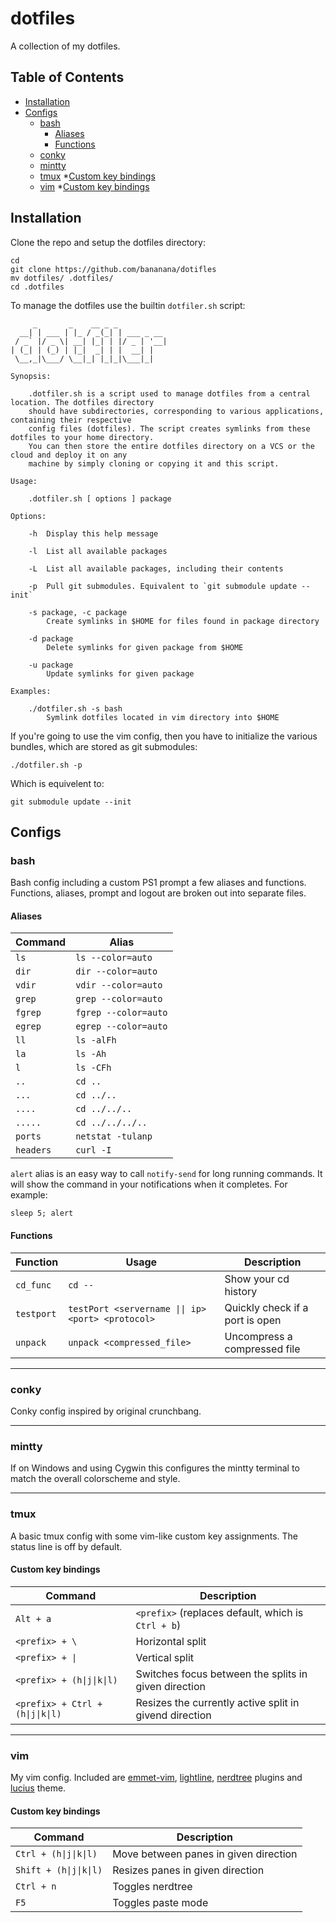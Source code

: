 # dotfiles

A collection of my dotfiles. 

## Table of Contents

* [Installation](#installation)
* [Configs](#configs)
    * [bash](#configs-bash)
        * [Aliases](#configs-bash-aliases)
        * [Functions](#configs-bash-functions)
    * [conky](#configs-conky)
    * [mintty](#configs-mintty)
    * [tmux](#configs-tmux)
        *[Custom key bindings](#configs-tmux-bindings)
    * [vim](#configs-vim)
        *[Custom key bindings](#configs-vim-bindings)

<h2 id="installation">Installation</h2>

Clone the repo and setup the dotfiles directory: 

    cd
    git clone https://github.com/bananana/dotifles
    mv dotfiles/ .dotfiles/
    cd .dotfiles

To manage the dotfiles use the builtin `dotfiler.sh` script:
```
     _       _    __ _ _
  __| | ___ | |_ / _(_| | ___ _ __
 / _` |/ _ \| __| |_| | |/ _ | '__|
| (_| | (_) | |_|  _| | |  __| |
 \__,_|\___/ \__|_| |_|_|\___|_|

Synopsis:

	.dotfiler.sh is a script used to manage dotfiles from a central location. The dotfiles directory
	should have subdirectories, corresponding to various applications, containing their respective
	config files (dotfiles). The script creates symlinks from these dotfiles to your home directory.
	You can then store the entire dotfiles directory on a VCS or the cloud and deploy it on any
	machine by simply cloning or copying it and this script.

Usage:

	.dotfiler.sh [ options ] package

Options:

	-h  Display this help message

	-l  List all available packages

	-L  List all available packages, including their contents

	-p  Pull git submodules. Equivalent to `git submodule update --init`  

	-s package, -c package
		Create symlinks in $HOME for files found in package directory

	-d package
		Delete symlinks for given package from $HOME 

	-u package
		Update symlinks for given package

Examples:

	./dotfiler.sh -s bash
		Symlink dotfiles located in vim directory into $HOME
```

If you're going to use the vim config, then you have to initialize the various bundles, which are stored as git submodules:

	./dotfiler.sh -p

Which is equivelent to:

    git submodule update --init

<h2 id="configs">Configs</h2>

<h3 id="configs-bash">bash</h3>

Bash config including a custom PS1 prompt a few aliases and functions. Functions, aliases, prompt and logout are broken out into separate files. 

<h4 id="configs-bash-aliases">Aliases</h4>

|Command  |Alias                 |
|---------|----------------------|
|`ls`     |`ls --color=auto`     |
|`dir`    |`dir --color=auto`    |
|`vdir`   |`vdir --color=auto`   |
|`grep`   |`grep --color=auto`   |
|`fgrep`  |`fgrep --color=auto`  |
|`egrep`  |`egrep --color=auto`  |
|`ll`     |`ls -alFh`            |
|`la`     |`ls -Ah`              |
|`l`      |`ls -CFh`             |
|`..`     |`cd ..`               |
|`...`    |`cd ../..`            |
|`....`   |`cd ../../..`         |
|`.....`  |`cd ../../../..`      |
|`ports`  |`netstat -tulanp`     |
|`headers`|`curl -I`             |

`alert` alias is an easy way to call `notify-send` for long running commands. It will show the command in your notifications when it completes. For example:

	sleep 5; alert 

<h4 id="configs-bash-functions">Functions</h4>

|Function   |Usage                                             |Description                     |
|-----------|--------------------------------------------------|--------------------------------|
|`cd_func`  |`cd --`                                           |Show your cd history            |
|`testport` |`testPort <servername \|\| ip> <port> <protocol>` |Quickly check if a port is open |
|`unpack`   |`unpack <compressed_file>`                        |Uncompress a compressed file    |

---

<h3 id="configs-conky">conky</h3>

Conky config inspired by original crunchbang.

---

<h3 id="configs-mintty">mintty</h3>

If on Windows and using Cygwin this configures the mintty terminal to match the overall colorscheme and style.

---

<h3 id="configs-tmux">tmux</h3>

A basic tmux config with some vim-like custom key assignments. The status line is off by default.

<h4 id="configs-tmux-bindings">Custom key bindings</h4>

|Command                          |Description                                            |
|---------------------------------|-------------------------------------------------------|
|`Alt + a`                        |`<prefix>` (replaces default, which is `Ctrl + b`)     |
|`<prefix> + \`                   |Horizontal split                                       |
|`<prefix> + \|` 	              |Vertical split                                         |
|`<prefix> + (h\|j\|k\|l)`        |Switches focus between the splits in given direction   |
|`<prefix> + Ctrl + (h\|j\|k\|l)` |Resizes the currently active split in givend direction |

---

<h3 id="configs-vim">vim</h3>

My vim config. Included are [emmet-vim](https://github.com/mattn/emmet-vim), [lightline](https://github.com/itchyny/lightline.vim), [nerdtree](https://github.com/scrooloose/nerdtree) plugins and [lucius](https://github.com/jonathanfilip/vim-lucius) theme. 

<h4 id="configs-vim-bindings">Custom key bindings</h4> 

|Command                |Description                           |
|-----------------------|--------------------------------------|
|`Ctrl + (h\|j\|k\|l)`  |Move between panes in given direction |
|`Shift + (h\|j\|k\|l)` |Resizes panes in given direction      | 
|`Ctrl + n`             |Toggles nerdtree                      |
|`F5`                   |Toggles paste mode                    |
